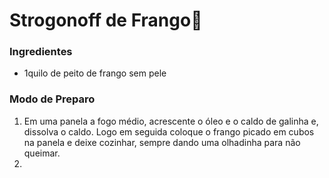 # Strogonoff de Frango:chicken:



###	Ingredientes

* 1quilo de peito de frango sem pele



### Modo de Preparo

1. Em uma panela a fogo médio, acrescente o óleo e o caldo de galinha e, dissolva o caldo. Logo em seguida coloque o frango picado em cubos na panela e deixe cozinhar, sempre dando uma olhadinha para não queimar.
2. 




